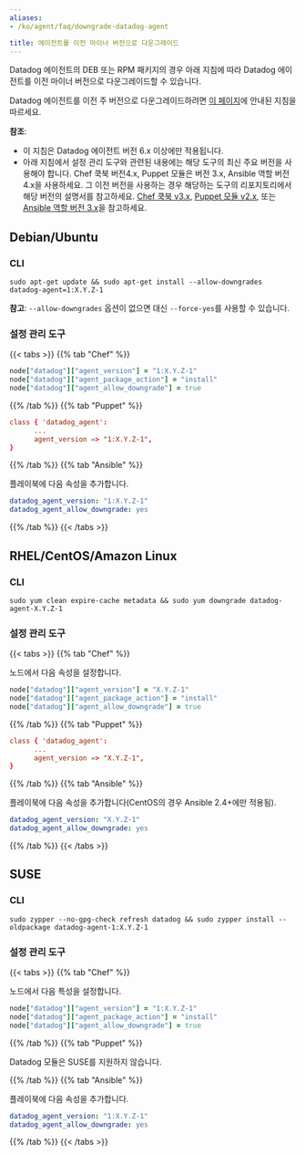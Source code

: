 ```yaml
---
aliases:
- /ko/agent/faq/downgrade-datadog-agent

title: 에이전트를 이전 마이너 버전으로 다운그레이드
---
```


Datadog 에이전트의 DEB 또는 RPM 패키지의 경우 아래 지침에 따라 Datadog 에이전트를 이전 마이너 버전으로 다운그레이드할 수 있습니다.

Datadog 에이전트를 이전 주 버전으로 다운그레이드하려면 [이 페이지][1]에 안내된 지침을 따르세요.

**참조**:

* 이 지침은 Datadog 에이전트 버전 6.x 이상에만 적용됩니다.
* 아래 지침에서 설정 관리 도구와 관련된 내용에는 해당 도구의 최신 주요 버전을 사용해야 합니다. Chef 쿡북 버전4.x, Puppet 모듈은 버전 3.x, Ansible 역할 버전4.x을 사용하세요. 그 이전 버전을 사용하는 경우 해당하는 도구의 리포지토리에서 해당 버전의 설명서를 참고하세요. [Chef 쿡북 v3.x][2], [Puppet 모듈 v2.x][3], 또는 [Ansible 역할 버전 3.x][4]을 참고하세요.

## Debian/Ubuntu

### CLI

```shell
sudo apt-get update && sudo apt-get install --allow-downgrades datadog-agent=1:X.Y.Z-1
```

**참고**: `--allow-downgrades` 옵션이 없으면 대신 `--force-yes`를 사용할 수 있습니다.

### 설정 관리 도구

{{< tabs >}}
{{% tab "Chef" %}}

```rb
node["datadog"]["agent_version"] = "1:X.Y.Z-1"
node["datadog"]["agent_package_action"] = "install"
node["datadog"]["agent_allow_downgrade"] = true
```

{{% /tab %}}
{{% tab "Puppet" %}}

```conf
class { 'datadog_agent':
      ...
      agent_version => "1:X.Y.Z-1",
}
```

{{% /tab %}}
{{% tab "Ansible" %}}

플레이북에 다음 속성을 추가합니다.

```yaml
datadog_agent_version: "1:X.Y.Z-1"
datadog_agent_allow_downgrade: yes
```

{{% /tab %}}
{{< /tabs >}}

## RHEL/CentOS/Amazon Linux

### CLI

```shell
sudo yum clean expire-cache metadata && sudo yum downgrade datadog-agent-X.Y.Z-1
```

### 설정 관리 도구

{{< tabs >}}
{{% tab "Chef" %}}

노드에서 다음 속성을 설정합니다.

```rb
node["datadog"]["agent_version"] = "X.Y.Z-1"
node["datadog"]["agent_package_action"] = "install"
node["datadog"]["agent_allow_downgrade"] = true
```

{{% /tab %}}
{{% tab "Puppet" %}}

```conf
class { 'datadog_agent':
      ...
      agent_version => "X.Y.Z-1",
}
```

{{% /tab %}}
{{% tab "Ansible" %}}

플레이북에 다음 속성을 추가합니다(CentOS의 경우 Ansible 2.4+에만 적용됨).

```yaml
datadog_agent_version: "X.Y.Z-1"
datadog_agent_allow_downgrade: yes
```

{{% /tab %}}
{{< /tabs >}}

## SUSE

### CLI

```shell
sudo zypper --no-gpg-check refresh datadog && sudo zypper install --oldpackage datadog-agent-1:X.Y.Z-1
```

### 설정 관리 도구

{{< tabs >}}
{{% tab "Chef" %}}

노드에서 다음 특성을 설정합니다.

```rb
node["datadog"]["agent_version"] = "1:X.Y.Z-1"
node["datadog"]["agent_package_action"] = "install"
node["datadog"]["agent_allow_downgrade"] = true
```

{{% /tab %}}
{{% tab "Puppet" %}}

Datadog 모듈은 SUSE를 지원하지 않습니다.

{{% /tab %}}
{{% tab "Ansible" %}}

플레이북에 다음 속성을 추가합니다.

```yaml
datadog_agent_version: "1:X.Y.Z-1"
datadog_agent_allow_downgrade: yes
```

{{% /tab %}}
{{< /tabs >}}

[1]: /ko/agent/faq/agent-downgrade-major/
[2]: https://github.com/DataDog/chef-datadog/tree/3.x
[3]: https://github.com/DataDog/puppet-datadog-agent/tree/2.x
[4]: https://github.com/DataDog/ansible-datadog/tree/3.x
